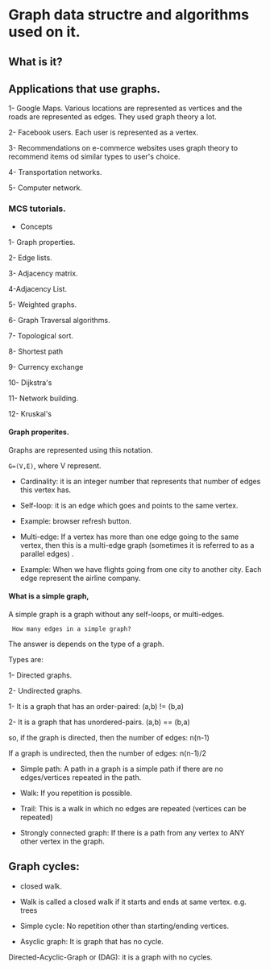 # Graph data structre and algorithms used on it.

## What is it?

## Applications that use graphs.


1- Google Maps. Various locations are represented as vertices and the roads are represented as edges. They used graph theory a lot.

2- Facebook users. Each user is represented as a vertex.


3- Recommendations on e-commerce websites uses graph theory to recommend items od similar types to user's choice.

4- Transportation networks.

5- Computer network.

###  MCS tutorials.

- Concepts

1- Graph properties.

2- Edge lists.

3- Adjacency matrix.

4-Adjacency List.

5- Weighted graphs.

6- Graph Traversal algorithms.

7- Topological sort.

8- Shortest path

9- Currency exchange

10- Dijkstra's

11- Network building.

12- Kruskal's



#### Graph properites.


Graphs are represented using this notation.

<code>G=(V,E)</code>, where V represent.

- Cardinality: it is an integer number that represents that number of edges this vertex has.

- Self-loop: it is an edge which goes and points to the same vertex.

* Example: browser refresh button.

- Multi-edge: If a vertex has more than one edge going to the same vertex, then this is a multi-edge graph (sometimes it is referred to as a parallel edges) .

* Example: When we have flights going from one city to another city. Each edge represent the airline company.



#### What is a simple graph,

A simple graph is a graph without any self-loops, or multi-edges.

<code> How many edges in a simple graph? </code>


The answer is depends on the type of a graph.

Types are:

1- Directed graphs.

2- Undirected graphs.



1- It is a graph that has an order-paired: (a,b) != (b,a)


2- It is a graph that has unordered-pairs. (a,b) == (b,a)


so, if the graph is directed, then the number of edges: n(n-1)


If a graph is undirected, then the number of edges: n(n-1)/2



- Simple path: A path in a graph is a simple path if there are no edges/vertices repeated in the path.


- Walk: If you repetition is possible.


- Trail: This is  a walk in which no edges are repeated (vertices can be repeated)



- Strongly connected graph: If there is a path from any vertex to ANY other vertex in the graph.  


## Graph cycles:

*  closed walk.

- Walk is called a closed walk if it starts and ends at same vertex. e.g. trees

- Simple cycle: No repetition other than starting/ending vertices.  

- Asyclic graph: It is  graph that has no cycle.


Directed-Acyclic-Graph or (DAG): it is a graph with no cycles.
